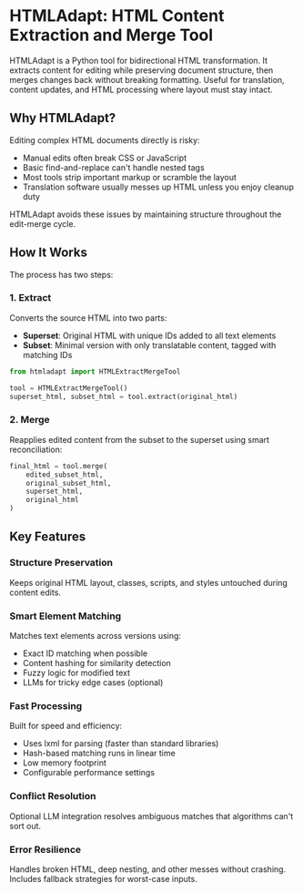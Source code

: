 # HTMLAdapt: HTML Content Extraction and Merge Tool

HTMLAdapt is a Python tool for bidirectional HTML transformation. It extracts content for editing while preserving document structure, then merges changes back without breaking formatting. Useful for translation, content updates, and HTML processing where layout must stay intact.

## Why HTMLAdapt?

Editing complex HTML documents directly is risky:

- Manual edits often break CSS or JavaScript
- Basic find-and-replace can't handle nested tags
- Most tools strip important markup or scramble the layout
- Translation software usually messes up HTML unless you enjoy cleanup duty

HTMLAdapt avoids these issues by maintaining structure throughout the edit-merge cycle.

## How It Works

The process has two steps:

### 1. Extract
Converts the source HTML into two parts:

- **Superset**: Original HTML with unique IDs added to all text elements
- **Subset**: Minimal version with only translatable content, tagged with matching IDs

```python
from htmladapt import HTMLExtractMergeTool

tool = HTMLExtractMergeTool()
superset_html, subset_html = tool.extract(original_html)
```

### 2. Merge
Reapplies edited content from the subset to the superset using smart reconciliation:

```python
final_html = tool.merge(
    edited_subset_html,
    original_subset_html,
    superset_html,
    original_html
)
```

## Key Features

### Structure Preservation
Keeps original HTML layout, classes, scripts, and styles untouched during content edits.

### Smart Element Matching
Matches text elements across versions using:
- Exact ID matching when possible
- Content hashing for similarity detection
- Fuzzy logic for modified text
- LLMs for tricky edge cases (optional)

### Fast Processing
Built for speed and efficiency:
- Uses lxml for parsing (faster than standard libraries)
- Hash-based matching runs in linear time
- Low memory footprint
- Configurable performance settings

### Conflict Resolution
Optional LLM integration resolves ambiguous matches that algorithms can't sort out.

### Error Resilience
Handles broken HTML, deep nesting, and other messes without crashing. Includes fallback strategies for worst-case inputs.
